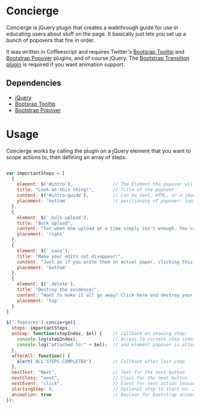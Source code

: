 # Concierge
Concierge is jQuery plugin that creates a walkthrough guide for use in educating users about stuff on the page. It basically just lets you set up a bunch of popovers that fire in order.

It was written in Coffeescript and requires Twitter's [Bootsrap Tooltip](https://github.com/twitter/bootstrap/blob/master/js/bootstrap-tooltip.js) and [Bootstrap Popover](https://github.com/twitter/bootstrap/blob/master/js/bootstrap-tooltip.js) plugins, and of course jQuery. The [Bootstrap Transition plugin](https://github.com/twitter/bootstrap/blob/master/js/bootstrap-popover.js) is required if you want animation support.

## Dependencies
* [jQuery](http://jquery.com/)
* [Bootsrap Tooltip](https://github.com/twitter/bootstrap/blob/master/js/bootstrap-tooltip.js)
* [Bootstrap Popover](https://github.com/twitter/bootstrap/blob/master/js/bootstrap-tooltip.js)

# Usage
Concierge works by calling the plugin on a jQuery element that you want to scope actions to, then defining an array of steps.

```javascript

var importantSteps = [
  {
    element: $('#intro'),               // The Element the popover will be attached to
    title: "Look at this thing!",       // Title of the popover
    content: $('#intro-guide'),         // Can be text, HTML, or a jQuery object
    placement: 'bottom'                 // positioning of popover: top/bottom/left/right
  },
  {
    element: $('.bulk-upload'),
    title: "Bulk Upload",
    content: "For when one upload at a time simply isn't enough. You can click this button and upload lots of things!",
    placement: 'right'
  },
  {
    element: $('.save'),
    title: "Make your edits not disappear!",
    content: "Just as if you wrote them on actual paper, clicking this button will commit what you see to memory forever.",
    placement: 'bottom'
  },
  {
    element: $('.delete'),
    title: "Destroy the evidence!",
    content: "Want to make it all go away? Click here and destroy your hard work!",
    placement: 'top'
  }
]

$('.features').concierge({
  steps: importantSteps,
  onStep: function(stepIndex, $el) {    // Callback on showing step.
    console.log(stepIndex);             // Access to current step index
    console.log("attached to:" + $el);  // and element popover is attached to.
  },
  afterAll: function() {
    alert('ALL STEPS COMPLETED')        // Callback after last step
  },
  nextText: "Next",                     // Text for the next button
  nextClass: "next",                    // Class for the next button
  nextEvent: "click",                   // Event for next action (mouseover, click, etc.)
  startingStep: 0,                      // Optional step to start on. Zero-based
  animation: true                       // Boolean for bootstrap animations
});
```